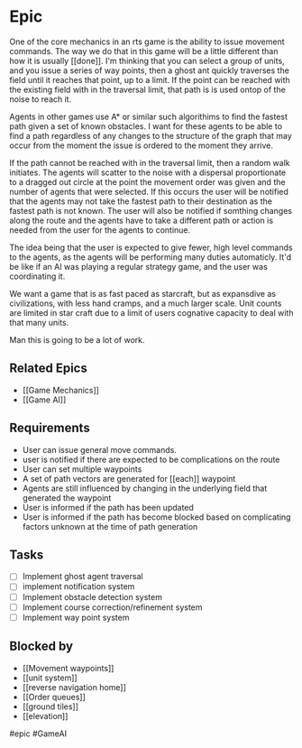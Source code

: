 # Epic
One of the core mechanics in an rts game is the ability to issue movement commands. The way we do that in this game will be a little different than how it is usually [[done]].
I'm thinking that you can select a group of units, and you issue a series of way points, then a ghost ant quickly traverses the field until it reaches that point, up to a limit.
If the point can be reached with the existing field with in the traversal limit, that path is is used ontop of the noise to reach it.

Agents in other games use A* or similar such algorithims to find the fastest path given a set of known obstacles. I want for these agents to be able to find a path regardless of any changes to the structure of the graph that may occur from the moment the issue is ordered to the moment they arrive. 

If the path cannot be reached with in the traversal limit, then a random walk initiates. The agents will scatter to the noise with a dispersal proportionate to a dragged out circle at the point the movement order was given and the number of agents that were selected. If this occurs the user will be notified that the agents may not take the fastest path to their destination as the fastest path is not known. The user will also be notified if somthing changes along the route and the agents have to take a different path or action is needed from the user for the agents to continue.

The idea being that the user is expected to give fewer, high level commands to the agents, as the agents will be performing many duties automaticly. It'd be like if an AI was playing a regular strategy game, and the user was coordinating it.

We want a game that is as fast paced as starcraft, but as expansdive as civilizations, with less hand cramps, and a much larger scale. Unit counts are limited in star craft due to a limit of users cognative capacity to deal with that many units.

Man this is going to be a lot of work.
## Related Epics
- [[Game Mechanics]]
- [[Game AI]]
## Requirements

- User can issue general move commands.
- user is notified if there are expected to be complications on the route
- User can set multiple waypoints
- A set of path vectors are generated for [[each]] waypoint
- Agents are still influenced by changing in the underlying field that generated the waypoint
- User is informed if the path has been updated
- User is informed if the path has become blocked based on complicating factors unknown at the time of path generation


## Tasks 

- [ ] Implement ghost agent traversal
- [ ] implement notification system
- [ ] Implement obstacle detection system
- [ ] Implement course correction/refinement system
- [ ] Implement way point system

## Blocked by 

- [[Movement waypoints]]
- [[unit system]]
- [[reverse navigation home]]
- [[Order queues]]
- [[ground tiles]]
- [[elevation]]

#epic #GameAI
